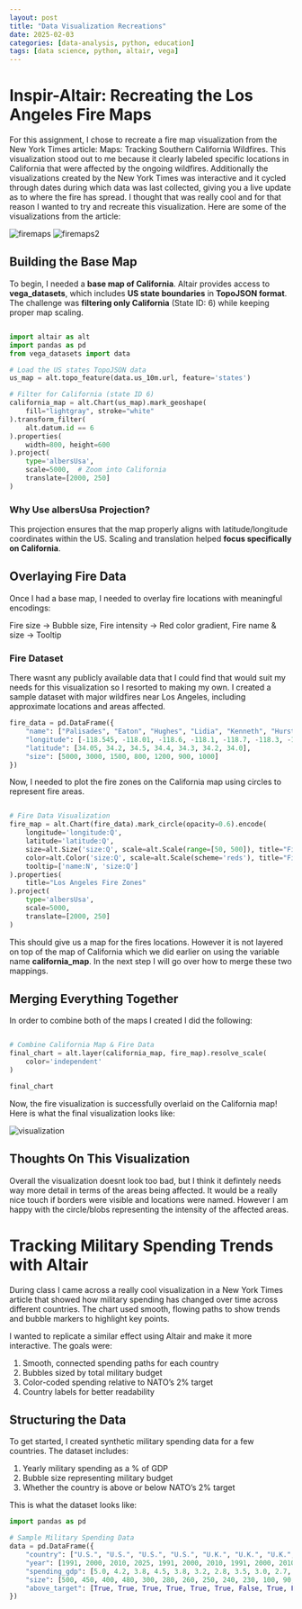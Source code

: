 ```yaml
---
layout: post
title: "Data Visualization Recreations"
date: 2025-02-03
categories: [data-analysis, python, education]
tags: [data science, python, altair, vega]
---
```



# Inspir-Altair: Recreating the Los Angeles Fire Maps

For this assignment, I chose to recreate a fire map visualization from the New York Times article: Maps: Tracking Southern California Wildfires. This visualization stood out to me because it clearly labeled specific locations in California that were affected by the ongoing wildfires. Additionally the visualizations created by the New York Times was interactive and it cycled through dates during which data was last collected, giving you a live update as to where the fire has spread. I thought that was really cool and for that reason I wanted to try and recreate this visualization. Here are some of the visualizations from the article:

![firemaps](/assets/img/firemap1.png)
![firemaps2](/assets/img/firemap2.png)

## Building the Base Map

To begin, I needed a **base map of California**. Altair provides access to **vega_datasets**, which includes **US state boundaries** in **TopoJSON format**. The challenge was **filtering only California** (State ID: 6) while keeping proper map scaling.

```Python

import altair as alt
import pandas as pd
from vega_datasets import data

# Load the US states TopoJSON data
us_map = alt.topo_feature(data.us_10m.url, feature='states')

# Filter for California (state ID 6)
california_map = alt.Chart(us_map).mark_geoshape(
    fill="lightgray", stroke="white"
).transform_filter(
    alt.datum.id == 6  
).properties(
    width=800, height=600
).project(
    type='albersUsa',
    scale=5000,  # Zoom into California
    translate=[2000, 250]  
)

```

### Why Use albersUsa Projection?

This projection ensures that the map properly aligns with latitude/longitude coordinates within the US. Scaling and translation helped **focus specifically on California**.

## Overlaying Fire Data

Once I had a base map, I needed to overlay fire locations with meaningful encodings:

Fire size → Bubble size,
Fire intensity → Red color gradient,
Fire name & size → Tooltip

### Fire Dataset

There wasnt any publicly available data that I could find that would suit my needs for this visualization so I resorted to making my own. I created a sample dataset with major wildfires near Los Angeles, including approximate locations and areas affected.

```Python
fire_data = pd.DataFrame({
    "name": ["Palisades", "Eaton", "Hughes", "Lidia", "Kenneth", "Hurst", "Sunset"],
    "longitude": [-118.545, -118.01, -118.6, -118.1, -118.7, -118.3, -118.4],
    "latitude": [34.05, 34.2, 34.5, 34.4, 34.3, 34.2, 34.0],
    "size": [5000, 3000, 1500, 800, 1200, 900, 1000]
})

```

Now, I needed to plot the fire zones on the California map using circles to represent fire areas.

```Python

# Fire Data Visualization
fire_map = alt.Chart(fire_data).mark_circle(opacity=0.6).encode(
    longitude='longitude:Q',
    latitude='latitude:Q',
    size=alt.Size('size:Q', scale=alt.Scale(range=[50, 500]), title="Fire Area"),
    color=alt.Color('size:Q', scale=alt.Scale(scheme='reds'), title="Fire Intensity"),
    tooltip=['name:N', 'size:Q']
).properties(
    title="Los Angeles Fire Zones"
).project(
    type='albersUsa',
    scale=5000,  
    translate=[2000, 250]  
)

```

This should give us a map for the fires locations. However it is not layered on top of the map of California which we did earlier on using the variable name **california_map**. In the next step I will go over how to merge these two mappings.

## Merging Everything Together

In order to combine both of the maps I created I did the following:

```Python

# Combine California Map & Fire Data
final_chart = alt.layer(california_map, fire_map).resolve_scale(
    color='independent'
)

final_chart

```

Now, the fire visualization is successfully overlaid on the California map! Here is what the final visualization looks like:

![visualization](/assets/img/visualization.png)

## Thoughts On This Visualization

Overall the visualization doesnt look too bad, but I think it defintely needs way more detail in terms of the areas being affected. It would be a really nice touch if borders were visible and locations were named. However I am happy with the circle/blobs representing the intensity of the affected areas.

# Tracking Military Spending Trends with Altair

During class I came across a really cool visualization in a New York Times article that showed how military spending has changed over time across different countries. The chart used smooth, flowing paths to show trends and bubble markers to highlight key points.

I wanted to replicate a similar effect using Altair and make it more interactive. The goals were:
1. Smooth, connected spending paths for each country
2. Bubbles sized by total military budget
3. Color-coded spending relative to NATO’s 2% target
4. Country labels for better readability

## Structuring the Data

To get started, I created synthetic military spending data for a few countries. The dataset includes:

1. Yearly military spending as a % of GDP
2. Bubble size representing military budget
3. Whether the country is above or below NATO’s 2% target
   
This is what the dataset looks like:

```Python
import pandas as pd

# Sample Military Spending Data
data = pd.DataFrame({
    "country": ["U.S.", "U.S.", "U.S.", "U.S.", "U.K.", "U.K.", "U.K.", "France", "France", "France", "Germany", "Germany", "Germany"],
    "year": [1991, 2000, 2010, 2025, 1991, 2000, 2010, 1991, 2000, 2010, 1991, 2000, 2010],
    "spending_gdp": [5.0, 4.2, 3.8, 4.5, 3.8, 3.2, 2.8, 3.5, 3.0, 2.7, 1.8, 1.6, 1.5],  # Share of GDP
    "size": [500, 450, 400, 480, 300, 280, 260, 250, 240, 230, 100, 90, 85],  # Budget size
    "above_target": [True, True, True, True, True, True, False, True, False, False, False, False, False]  # NATO Target
})

```




